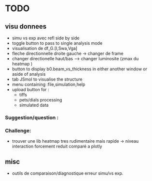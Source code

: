 # TODO

## visu donnees
- simu vs exp avec refl side by side
- toggle button to pass to single analysis mode
- visualisation de df_G.[I,Swa,Vga]
- fleche directionnelle droite gauche -> changer de frame
- changer directionelle haut/bas --> changer luminosite (zmax du heatmap )
- button to display b0.beam_vs_thickness in either another window or aside of analysis
- tab JSmol to visualise the structure
- menu containing :file,simulation,help
- upload button for :
    - tiffs
    - pets/dials processing
    - simulated data  

### Suggestion/question :

### Challenge:
- trouver une lib heatmap tres rudimentaire mais rapide -> niveau interaction forcement reduit comparé a plotly

## misc
  - outils de comparaison/diagnostique erreur simu/vs exp.
